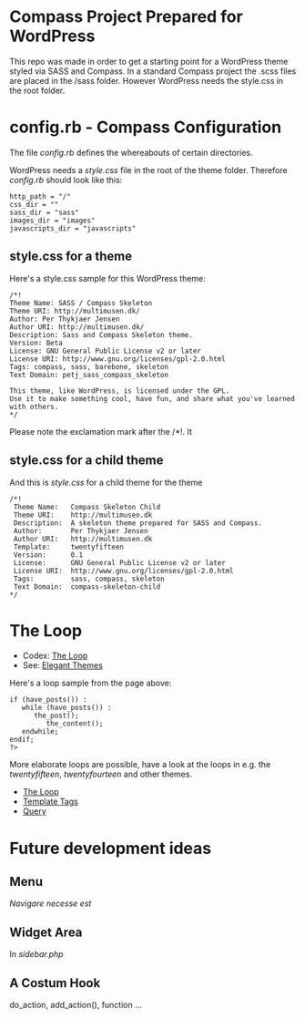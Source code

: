 # Compass Project Prepared for WordPress

This repo was made in order to get a starting point for a WordPress theme styled via SASS and Compass. 
In a standard Compass project the .scss files are placed in the /sass folder. 
However WordPress needs the style.css in the root folder. 

# config.rb - Compass Configuration

The file *config.rb* defines the whereabouts of certain directories. 

WordPress needs a *style.css* file in the root of the theme folder.
Therefore *config.rb* should look like this:

~~~~
http_path = "/"
css_dir = ""
sass_dir = "sass"
images_dir = "images"
javascripts_dir = "javascripts"
~~~~


## style.css for a theme

Here's a style.css sample for this WordPress theme:

~~~~
/*!
Theme Name: SASS / Compass Skeleton
Theme URI: http://multimusen.dk/
Author: Per Thykjaer Jensen
Author URI: http://multimusen.dk/
Description: Sass and Compass Skeleton theme.
Version: Beta
License: GNU General Public License v2 or later
License URI: http://www.gnu.org/licenses/gpl-2.0.html
Tags: compass, sass, barebone, skeleton
Text Domain: petj_sass_compass_skeleton

This theme, like WordPress, is licensed under the GPL.
Use it to make something cool, have fun, and share what you've learned with others.
*/
~~~~

Please note the exclamation mark after the /*!. It 

## style.css for a child theme

And this is *style.css* for a child theme for the theme

~~~~
/*!
 Theme Name:   Compass Skeleton Child
 Theme URI:    http://multimusen.dk
 Description:  A skeleton theme prepared for SASS and Compass.
 Author:       Per Thykjaer Jensen
 Author URI:   http://multimusen.dk
 Template:     twentyfifteen
 Version:      0.1
 License:      GNU General Public License v2 or later
 License URI:  http://www.gnu.org/licenses/gpl-2.0.html
 Tags:         sass, compass, skeleton
 Text Domain:  compass-skeleton-child
*/
~~~~

# The Loop

* Codex: [The Loop](https://codex.wordpress.org/The_Loop)
* See: [Elegant Themes](http://www.elegantthemes.com/blog/tips-tricks/the-wordpress-loop-explained-for-beginners)

Here's a loop sample from the page above:

~~~~
if (have_posts()) :
   while (have_posts()) :
      the_post();
         the_content();
   endwhile;
endif;
?>
~~~~

More elaborate loops are possible, have a look at the loops in e.g. the *twentyfifteen*, *twentyfourteen* and other themes.

* [The Loop](https://codex.wordpress.org/The_Loop)
* [Template Tags](https://codex.wordpress.org/Template_Tags)
* [Query](https://codex.wordpress.org/Template_Tags/query_posts)

# Future development ideas

## Menu

*Navigare necesse est*

## Widget Area

In *sidebar.php*

## A Costum Hook

do_action, add_action(), function ...
